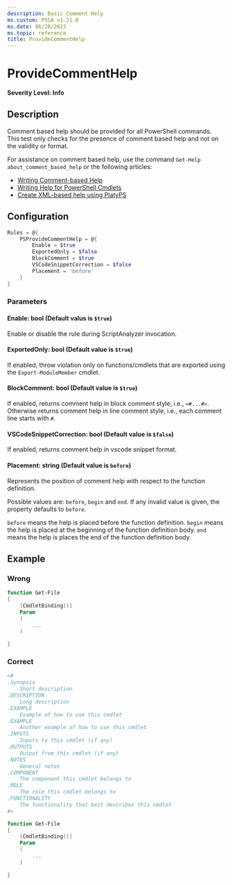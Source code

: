 ```yaml
---
description: Basic Comment Help
ms.custom: PSSA v1.21.0
ms.date: 06/28/2023
ms.topic: reference
title: ProvideCommentHelp
---
```

# ProvideCommentHelp

**Severity Level: Info**

## Description

Comment based help should be provided for all PowerShell commands. This test only checks for the
presence of comment based help and not on the validity or format.

For assistance on comment based help, use the command `Get-Help about_comment_based_help` or the
following articles:

- [Writing Comment-based Help](https://learn.microsoft.com/powershell/scripting/developer/help/writing-comment-based-help-topics)
- [Writing Help for PowerShell Cmdlets](https://learn.microsoft.com/powershell/scripting/developer/help/writing-help-for-windows-powershell-cmdlets)
- [Create XML-based help using PlatyPS](https://learn.microsoft.com/powershell/utility-modules/platyps/create-help-using-platyps)

## Configuration

```powershell
Rules = @{
    PSProvideCommentHelp = @{
        Enable = $true
        ExportedOnly = $false
        BlockComment = $true
        VSCodeSnippetCorrection = $false
        Placement = 'before'
    }
}
```

### Parameters

#### Enable: bool (Default valus is `$true`)

Enable or disable the rule during ScriptAnalyzer invocation.

#### ExportedOnly: bool (Default value is `$true`)

If enabled, throw violation only on functions/cmdlets that are exported using the
`Export-ModuleMember` cmdlet.

#### BlockComment: bool (Default value is `$true`)

If enabled, returns comment help in block comment style, i.e., `<#...#>`. Otherwise returns comment
help in line comment style, i.e., each comment line starts with `#`.

#### VSCodeSnippetCorrection: bool (Default value is `$false`)

If enabled, returns comment help in vscode snippet format.

#### Placement: string (Default value is `before`)

Represents the position of comment help with respect to the function definition.

Possible values are: `before`, `begin` and `end`. If any invalid value is given, the property
defaults to `before`.

`before` means the help is placed before the function definition. `begin` means the help is placed
at the beginning of the function definition body. `end` means the help is places the end of the
function definition body.

## Example

### Wrong

```powershell
function Get-File
{
    [CmdletBinding()]
    Param
    (
        ...
    )

}
```

### Correct

```powershell
<#
.Synopsis
    Short description
.DESCRIPTION
    Long description
.EXAMPLE
    Example of how to use this cmdlet
.EXAMPLE
    Another example of how to use this cmdlet
.INPUTS
    Inputs to this cmdlet (if any)
.OUTPUTS
    Output from this cmdlet (if any)
.NOTES
    General notes
.COMPONENT
    The component this cmdlet belongs to
.ROLE
    The role this cmdlet belongs to
.FUNCTIONALITY
    The functionality that best describes this cmdlet
#>

function Get-File
{
    [CmdletBinding()]
    Param
    (
        ...
    )

}
```
